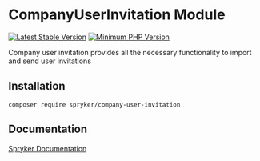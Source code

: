 # CompanyUserInvitation Module
[![Latest Stable Version](https://poser.pugx.org/spryker/company-user-invitation/v/stable.svg)](https://packagist.org/packages/spryker/company-user-invitation)
[![Minimum PHP Version](https://img.shields.io/badge/php-%3E%3D%208.0-8892BF.svg)](https://php.net/)

Company user invitation provides all the necessary functionality to import and send user invitations

## Installation

```
composer require spryker/company-user-invitation
```

## Documentation

[Spryker Documentation](https://docs.spryker.com)
